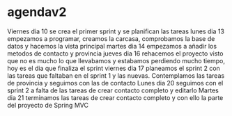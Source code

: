 # agendav2
Viernes dia 10 se crea el primer sprint y se planifican las tareas 
lunes dia 13 empezamos a programar, creamos la carcasa, comprobamos la base de datos y hacemos la vista principal 
martes dia 14 empezamos a añadir los metodos de contacto y provincia 
jueves dia 16 rehacemos el proyecto visto que no es mucho lo que llevabamos y estabamos perdiendo mucho tiempo, hoy es el dia 
  que finaliza el sprint 
viernes dia 17 planeamos el sprint 2 con las tareas que faltaban en el sprint 1 y las nuevas. Contemplamos las tareas de provincia
y seguimos con las de contacto
Lunes dia 20 seguimos con el sprint 2 a falta de las tareas de crear contacto completo y editarlo 
Martes dia 21 terminamos las tareas de crear contacto completo y con ello la parte del proyecto de Spring MVC 
